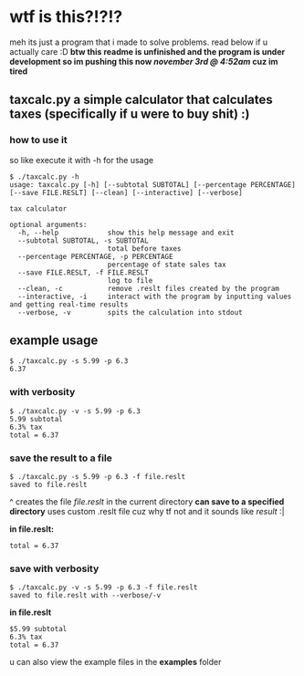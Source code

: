 # wtf is this?!?!?

meh its just a program that i made to solve problems. read below if u actually care :D
**btw this readme is unfinished and the program is under development so im pushing this now *november 3rd @ 4:52am* cuz im tired**

## taxcalc.py a simple calculator that calculates taxes (specifically if u were to buy shit) :)

### how to use it

so like execute it with -h for the usage

```console
$ ./taxcalc.py -h
usage: taxcalc.py [-h] [--subtotal SUBTOTAL] [--percentage PERCENTAGE] [--save FILE.RESLT] [--clean] [--interactive] [--verbose]

tax calculator

optional arguments:
  -h, --help            show this help message and exit
  --subtotal SUBTOTAL, -s SUBTOTAL
                        total before taxes
  --percentage PERCENTAGE, -p PERCENTAGE
                        percentage of state sales tax
  --save FILE.RESLT, -f FILE.RESLT
                        log to file
  --clean, -c           remove .reslt files created by the program
  --interactive, -i     interact with the program by inputting values and getting real-time results
  --verbose, -v         spits the calculation into stdout
```

## example usage

```console
$ ./taxcalc.py -s 5.99 -p 6.3
6.37
```

### with verbosity

```console
$ ./taxcalc.py -v -s 5.99 -p 6.3
5.99 subtotal
6.3% tax
total = 6.37
```

### save the result to a file

```console
$ ./taxcalc.py -s 5.99 -p 6.3 -f file.reslt
saved to file.reslt
```
^ creates the file *file.reslt* in the current directory **can save to a specified directory**
uses custom .reslt file cuz why tf not and it sounds like *result* :|

**in file.reslt:**
```
total = 6.37
```

### save with verbosity

```console
$ ./taxcalc.py -v -s 5.99 -p 6.3 -f file.reslt
saved to file.reslt with --verbose/-v
```

**in file.reslt**

```
$5.99 subtotal
6.3% tax
total = 6.37
```
u can also view the example files in the **examples** folder